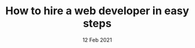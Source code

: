 ---
title: "How to hire a web developer in easy steps"
draft: false
desc: Full Cycle of software development services of enterprises and small companies
featureImage: /assets/img/blogs/blog-1-sub-web.jpeg
name: Umair shah
time: 03:23 PM
date: 12 Feb 2021
firstPara: Specify your business challenges; All web advancement projects are unique, and without realizing your venture size and objectives, it is difficult to give you clear direction on which web engineers will suit your task the best. At the earliest reference point of your pursuit, you need to choose what sort of web advancement project. As softigh basic principle is to give user a better services regarding to innovation, and new technology as our moto is “It’s time to shine, innovate and think big.” Visit softigh.com to get better services. Services.<br>Decide on the developer's skills; Softigh provides best team and best developers all across the area.You have to visit softigh website and send us a quote to hire softigh’s dedicated team. There are three sorts of web engineers. Front-end, back-end, and full-stack engineers. What is the distinction between them? How about we see. Front-end engineers make changes to the front of your webpage, i.e., the piece of the site guests cooperate with. You can recruit such engineers to change the plan and format of your site somewhat. In any case, think about that there is a contrast between a front-end engineer and website specialist. Web engineers transform the web architecture into completely useful sites utilizing HTML, CSS, JavaScript, PHP, Node.JS, ASP.NET, React.JS, Angular 8, Vue, and different advancements. Back-end engineers are answerable for site structure, taken cover behind the front-end. Back-end engineers utilize such advancements as PHP, Python, Ruby, Java, and data sets, including MongoDB, SQL - MySQL, PostgreSQL, SQLite, and others. Full-stack engineers are knowledgeable about creating both the front and back-finish of sites. Such experts are getting famous among new businesses that have restricted assets.
secondPara: Finding necessary specialists; At the point when you are searching for web software engineers for employ, consider that you enlist an innovative accomplice who will turn into a piece of your business for quite a long while, giving your undertaking continuous specialized help and carrying out additional site upgrades. To employ a specialist, utilize one of the accompanying sites; Upwork is the most famous occupation commercial center for discovering consultants. The site has numerous valuable apparatuses, including time following, mechanized installment per accomplished achievements. Freelancer.com is another webpage to track down a telecommuter that accompanies online visit, an achievement installment, and other valuable highlights. Guru site has become some work commercial center for 3,000,000 specialists. The site incorporates diverse installment alternatives according to achievement, per task, or hourly. Softigh also provides you with best hourly and project rate. Go visit contact us form and simply fill it.
subImage: /assets/img/blogs/blog-1-sub-web.jpeg
thirdPara: Check out the web development team's expertise; How to pick a web developer? We should discover. Prior to recruiting web developers, you assess the experience of the web advancement group and see if they can adapt to your prerequisites for your impending undertaking. Along these lines, prior to filling in contact structures, it's anything but a smart thought to look at the group's portfolio to discover more about their past projects. Other than this, you can check the organization's profile on Linkedin, Behance, and Dribble organizations. In the event that the organization's skill fulfills your business needs, you can reach out to the group and begin talking about your task. What to search for while employing a web engineer? Prior to consenting to a non-divulgence arrangement (NDA), you likewise need to check the delicate abilities of your web developers since they are fundamental for the venture's prosperity. Softigh is providing best expertise with experienced team members. Visit softigh.com/team to get know about the expertise we deliver.
fourthPara: Select a functioning model; Contingent upon the intricacy and extent of your web advancement project, you may pick among the accompanying models of collaboration; The project-based model is famous among new companies or grounded organizations that need to achieve a little web improvement project. This model incorporates a predefined extent of work and set up time spans. A Dedicated Team plan of action works extraordinary in the event that you need to execute complex capacities to your site, for example, distributed storage combination, or AI Chabot advancement, however need to save time and expenses on recruiting in-house subject matter experts. With respect to controlling the task guide, you can do it exclusively or pass the venture's choices to your committed web improvement group. Outstaff or Extended group is the most ideal choice for growing huge undertakings while remaining inside the venture's financial plan. Likewise, for dynamic participation, you'll need to have an in-house CTO and undertaking chief, since with outstaff model, you will be liable for errands tasks, progress the executives, and driving web engineers from the specialized administration side. In this plan of action, all duty, approval and control are the customer's. Softigh is giving you a basic and simple model with high level of work. Visit softigh.com/about page to learn what softigh working procedure is? And how softigh deliver you such an amazing products according to user’s requirements. Choose a payment model; In the event that you choose to work with a solitary web developer or web advancement group, you should pay them a compensation consistently, similar to normal specialists. The equivalent is fundamental for both outstaff and Dedicated group working models. Nonetheless, for an undertaking based working model, you can pick between; Fixed cost paying model, which is the most ideal choice for little web projects with a reasonable extent of work and time span. Time and Material, referred to as Pay as You Go, is utilized for little, medium, or huge measured activities when the extent of work, just as the time period, isn't so natural to appraise. This paying model incorporates paying the hourly pace of every designer dependent on real time spent on improvement. Softigh is offering better services in less and affordable price. Send us a quote with your requirements. You will find softigh prices are very less as compare to market.
---